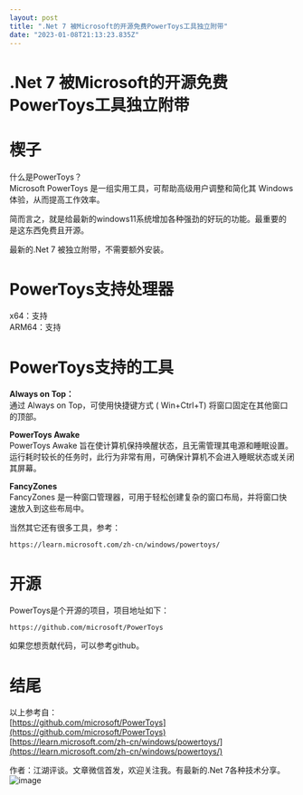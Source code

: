 ```yaml
---
layout: post
title: ".Net 7 被Microsoft的开源免费PowerToys工具独立附带"
date: "2023-01-08T21:13:23.835Z"
---
```

.Net 7 被Microsoft的开源免费PowerToys工具独立附带
=====================================

楔子
==

什么是PowerToys？  
Microsoft PowerToys 是一组实用工具，可帮助高级用户调整和简化其 Windows 体验，从而提高工作效率。

简而言之，就是给最新的windows11系统增加各种强劲的好玩的功能。最重要的是这东西免费且开源。

最新的.Net 7 被独立附带，不需要额外安装。

  
  

PowerToys支持处理器
==============

x64：支持  
ARM64：支持

  
  

PowerToys支持的工具
==============

**Always on Top：**  
通过 Always on Top，可使用快捷键方式 ( Win+Ctrl+T) 将窗口固定在其他窗口的顶部。

  

**PowerToys Awake**  
PowerToys Awake 旨在使计算机保持唤醒状态，且无需管理其电源和睡眠设置。 运行耗时较长的任务时，此行为非常有用，可确保计算机不会进入睡眠状态或关闭其屏幕。

  

**FancyZones**  
FancyZones 是一种窗口管理器，可用于轻松创建复杂的窗口布局，并将窗口快速放入到这些布局中。

  

当然其它还有很多工具，参考：

    https://learn.microsoft.com/zh-cn/windows/powertoys/
    

  
  

开源
==

PowerToys是个开源的项目，项目地址如下：

    https://github.com/microsoft/PowerToys
    

如果您想贡献代码，可以参考github。

  
  

结尾
==

以上参考自：  
[https://github.com/microsoft/PowerToys](https://github.com/microsoft/PowerToys)  
[https://learn.microsoft.com/zh-cn/windows/powertoys/](https://learn.microsoft.com/zh-cn/windows/powertoys/)

  

作者：江湖评谈。文章微信首发，欢迎关注我。有最新的.Net 7各种技术分享。  
![image](https://img2023.cnblogs.com/blog/490844/202301/490844-20230108103953992-1970147872.png)